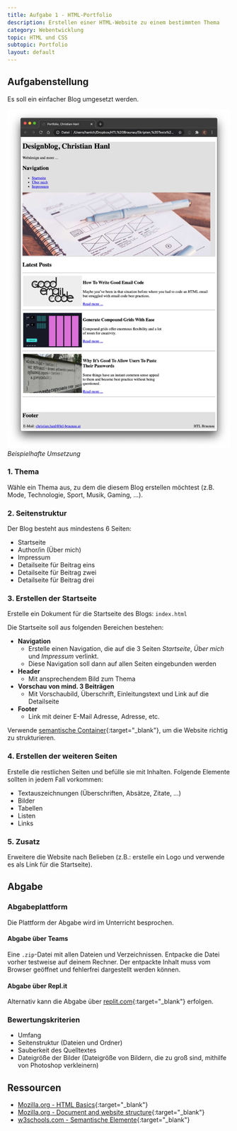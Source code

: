 ```yaml
---
title: Aufgabe 1 - HTML-Portfolio
description: Erstellen einer HTML-Website zu einem bestimmten Thema
category: Webentwicklung
topic: HTML und CSS
subtopic: Portfolio
layout: default
---
```


## Aufgabenstellung

Es soll ein einfacher Blog umgesetzt werden.

![Beispielhafte Umsetzung](./img/portfolio_html.jpg)
*Beispielhafte Umsetzung*

### 1. Thema

Wähle ein Thema aus, zu dem die diesem Blog erstellen möchtest (z.B. Mode, Technologie, Sport, Musik, Gaming, …).

### 2. Seitenstruktur

Der Blog besteht aus mindestens 6 Seiten:
* Startseite
* Author/in (Über mich)
* Impressum
* Detailseite für Beitrag eins
* Detailseite für Beitrag zwei
* Detailseite für Beitrag drei

### 3. Erstellen der Startseite
Erstelle ein Dokument für die Startseite des Blogs: `index.html`

Die Startseite soll aus folgenden Bereichen bestehen:
* **Navigation** 
  * Erstelle einen Navigation, die auf die 3 Seiten *Startseite*, *Über mich* und *Impressum* verlinkt. 
  * Diese Navigation soll dann auf allen Seiten eingebunden werden
* **Header**
  * Mit ansprechendem Bild zum Thema
* **Vorschau von mind. 3 Beiträgen**
  * Mit Vorschaubild, Überschrift, Einleitungstext und Link auf die Detailseite
* **Footer**
  * Link mit deiner E-Mail Adresse, Adresse, etc.

Verwende [semantische Container](https://www.w3schools.com/html/html5_semantic_elements.asp){:target="_blank"}, um die Website richtig zu strukturieren.
### 4. Erstellen der weiteren Seiten

Erstelle die restlichen Seiten und befülle sie mit Inhalten. Folgende Elemente sollten in jedem Fall vorkommen:
* Textauszeichnungen (Überschriften, Absätze, Zitate, …)
* Bilder
* Tabellen
* Listen
* Links

### 5. Zusatz
Erweitere die Website nach Belieben (z.B.: erstelle ein Logo und verwende es als Link für die Startseite).

## Abgabe

### Abgabeplattform
Die Plattform der Abgabe wird im Unterricht besprochen.

#### Abgabe über Teams
Eine `.zip`-Datei mit allen Dateien und Verzeichnissen. Entpacke die Datei vorher testweise auf deinem Rechner. Der entpackte Inhalt muss vom Browser geöffnet und fehlerfrei dargestellt werden können.

#### Abgabe über Repl.it
Alternativ kann die Abgabe über [replit.com](https://replit.com){:target="_blank"} erfolgen.

### Bewertungskriterien
* Umfang
* Seitenstruktur (Dateien und Ordner)
* Sauberkeit des Quelltextes
* Dateigröße der Bilder (Dateigröße von Bildern, die zu groß sind, mithilfe von Photoshop verkleinern)

## Ressourcen

* [Mozilla.org - HTML Basics](https://developer.mozilla.org/en-US/docs/Learn/Getting_started_with_the_web/HTML_basics){:target="_blank"}
* [Mozilla.org - Document and website structure](https://developer.mozilla.org/en-US/docs/Learn/HTML/Introduction_to_HTML/Document_and_website_structure){:target="_blank"}
* [w3schools.com - Semantische Elemente](https://www.w3schools.com/html/html5_semantic_elements.asp){:target="_blank"}
